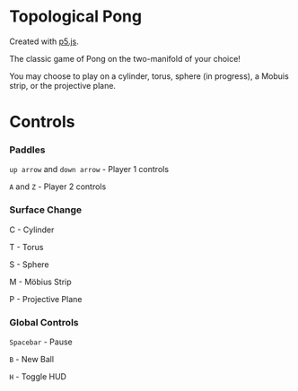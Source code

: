 # Topological Pong

Created with [p5.js](https://p5js.org/).

The classic game of Pong on the two-manifold of your choice!

You may choose to play on a cylinder, torus, sphere (in progress), a Mobuis strip, or the projective plane.

# Controls

### Paddles
`up arrow` and `down arrow` - Player 1 controls

`A` and `Z` - Player 2 controls

### Surface Change
C - Cylinder

T - Torus

S - Sphere

M - M&ouml;bius Strip

P - Projective Plane

### Global Controls
`Spacebar` - Pause

`B` - New Ball

`H` - Toggle HUD
